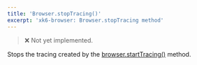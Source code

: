 ```yaml
---
title: 'Browser.stopTracing()'
excerpt: 'xk6-browser: Browser.stopTracing method'
---
```


<BrowserCompatibility/>

<Blockquote mod="warning">❌ Not yet implemented.</Blockquote>

Stops the tracing created by the [browser.startTracing()](/javascript-api/xk6-browser/browser/browser-starttracing) method.
